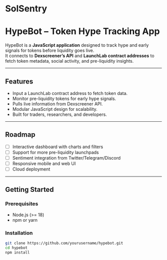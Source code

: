 # SolSentry
# HypeBot – Token Hype Tracking App  

HypeBot is a **JavaScript application** designed to track hype and early signals for tokens before liquidity goes live.  
It connects to **Dexscreener’s API** and **LaunchLab contract addresses** to fetch token metadata, social activity, and pre-liquidity insights.  

---

## Features
- Input a LaunchLab contract address to fetch token data.  
- Monitor pre-liquidity tokens for early hype signals.  
- Pulls live information from Dexscreener API.  
- Modular JavaScript design for scalability.  
- Built for traders, researchers, and developers.  

---

## Roadmap
- [ ] Interactive dashboard with charts and filters  
- [ ] Support for more pre-liquidity launchpads  
- [ ] Sentiment integration from Twitter/Telegram/Discord  
- [ ] Responsive mobile and web UI  
- [ ] Cloud deployment  

---

## Getting Started

### Prerequisites
- Node.js (>= 18)  
- npm or yarn  

### Installation
```bash
git clone https://github.com/yourusername/hypebot.git
cd hypebot
npm install
